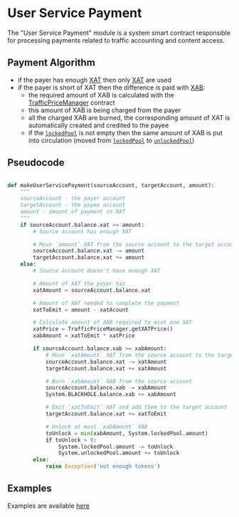 # User Service Payment

The "User Service Payment" module is a system smart contract responsible for processing payments related to traffic accounting and content access.

## Payment Algorithm

- if the payer has enough [XAT][1] then only [XAT][1] are used
- if the payer is short of XAT then the difference is paid with [XAB][2]:
    - the required amount of XAB is calculated with the [TrafficPriceManager][3] contract
    - this amount of XAB is being charged from the payer
    - all the charged XAB are burned, the corresponding amount of XAT is automatically created and credited to the payee
    - if the [`lockedPool`][5] is not empty then the same amount of XAB is put into circulation (moved from [`lockedPool`][5] to [`unlockedPool`][6])


## Pseudocode

```python

def makeUserServicePayment(sourceAccount, targetAccount, amount):
    """
    sourceAccount - the payer account
    targetAccount - the payee account
    amount - amount of payment in XAT
    """
    if sourceAccount.balance.xat >= amount:
        # Source account has enough XAT

        # Move `amount` XAT from the source account to the target account
        sourceAccount.balance.xat -= amount
        targetAccount.balance.xat += amount
    else:
        # Source account doesn't have enough XAT

        # Amount of XAT the payer has
        xatAmount = sourceAccount.balance.xat

        # Amount of XAT needed to complete the payment
        xatToEmit = amount - xatAcount

        # Calculate amount of XAB required to mint one XAT
        xatPrice = TrafficPriceManager.getXATPrice()
        xabAmount = xatToEmit * xatPrice

        if sourceAccount.balance.xab >= xabAmount:
            # Move `xatAmount` XAT from the source account to the target account
            sourceAccount.balance.xat -= xatAmount
            targetAccount.balance.xat += xatAmount

            # Burn `xabAmount` XAB from the source account
            sourceAccount.balance.xab -= xabAmount
            System.BLACKHOLE.balance.xab += xabAmount

            # Emit `xatToEmit` XAT and add them to the target account
            targetAccount.balance.xat += xatToEmit

            # Unlock at most `xabAmount` XAB
            toUnlock = min(xabAmount, System.lockedPool.amount)
            if toUnlock > 0:
                System.lockedPool.amount -= toUnlock
                System.unlockedPool.amount += toUnlock
        else:
            raise Exception('not enough tokens')

```

## Examples

Examples are available [here][7]


[1]: ../system-tokens/ace-time.md
[2]: ../system-tokens/ace-byte.md
[3]: ../list-of-operations/traffic-price-manager.md
[4]: ../system-tokens/ace-asset.md
[5]: ../glossary/system-pools.md#lockedpool
[6]: ../glossary/system-pools.md#unlockedpool
[7]: ../system-tokens/examples.md
